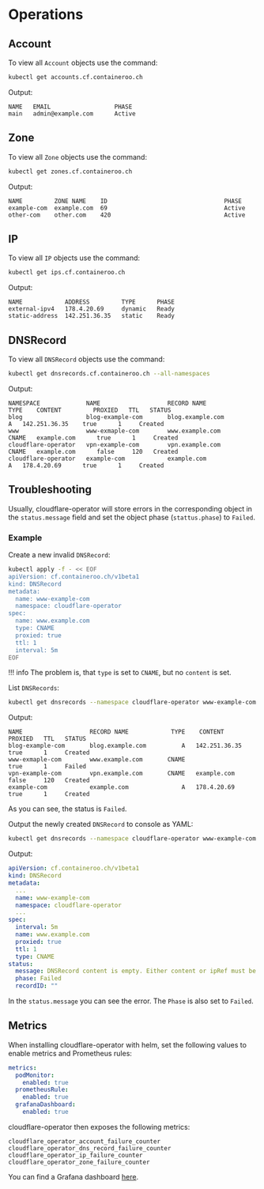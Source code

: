 # Operations

## Account

To view all `Account` objects use the command:

```bash
kubectl get accounts.cf.containeroo.ch
```

Output:

```console
NAME   EMAIL                  PHASE
main   admin@example.com      Active
```

## Zone

To view all `Zone` objects use the command:

```bash
kubectl get zones.cf.containeroo.ch
```

Output:

```console
NAME         ZONE NAME    ID                                 PHASE
example-com  example.com  69                                 Active
other-com    other.com    420                                Active
```

## IP

To view all `IP` objects use the command:

```bash
kubectl get ips.cf.containeroo.ch
```

Output:

```console
NAME            ADDRESS         TYPE      PHASE
external-ipv4   178.4.20.69     dynamic   Ready
static-address  142.251.36.35   static    Ready
```

## DNSRecord

To view all `DNSRecord` objects use the command:

```bash
kubectl get dnsrecords.cf.containeroo.ch --all-namespaces
```

Output:

```console
NAMESPACE             NAME                   RECORD NAME            TYPE    CONTENT         PROXIED   TTL   STATUS
blog                  blog-example-com       blog.example.com          A   142.251.36.35    true      1     Created
www                   www-exmaple-com        www.example.com       CNAME   example.com      true      1     Created
cloudflare-operator   vpn-example-com        vpn.example.com       CNAME   example.com      false     120   Created
cloudflare-operator   example-com            example.com               A   178.4.20.69      true      1     Created
```

## Troubleshooting

Usually, cloudflare-operator will store errors in the corresponding object in the `status.message` field and set the object phase (`stattus.phase`) to `Failed`.

### Example

Create a new invalid `DNSRecord`:

```bash
kubectl apply -f - << EOF
apiVersion: cf.containeroo.ch/v1beta1
kind: DNSRecord
metadata:
  name: www-example-com
  namespace: cloudflare-operator
spec:
  name: www.example.com
  type: CNAME
  proxied: true
  ttl: 1
  interval: 5m
EOF
```

!!! info
    The problem is, that `type` is set to `CNAME`, but no `content` is set.

List `DNSRecords`:

```bash
kubectl get dnsrecords --namespace cloudflare-operator www-example-com
```

Output:

```console hl_lines="3"
NAME                   RECORD NAME            TYPE    CONTENT         PROXIED   TTL   STATUS
blog-example-com       blog.example.com          A   142.251.36.35    true      1     Created
www-exmaple-com        www.example.com       CNAME                    true      1     Failed
vpn-example-com        vpn.example.com       CNAME   example.com      false     120   Created
example-com            example.com               A   178.4.20.69      true      1     Created
```

As you can see, the status is `Failed`.

Output the newly created `DNSRecord` to console as YAML:

```bash
kubectl get dnsrecords --namespace cloudflare-operator www-example-com -oyaml
```

Output:

```yaml hl_lines="20 21"
apiVersion: cf.containeroo.ch/v1beta1
kind: DNSRecord
metadata:
  ...
  name: www-example-com
  namespace: cloudflare-operator
  ...
spec:
  interval: 5m
  name: www.example.com
  proxied: true
  ttl: 1
  type: CNAME
status:
  message: DNSRecord content is empty. Either content or ipRef must be set
  phase: Failed
  recordID: ""
```

In the `status.message` you can see the error. The `Phase` is also set to `Failed`.

## Metrics

When installing cloudflare-operator with helm, set the following values to enable metrics and Prometheus rules:

```yaml
metrics:
  podMonitor:
    enabled: true
  prometheusRule:
    enabled: true
  grafanaDashboard:
    enabled: true
```

cloudflare-operator then exposes the following metrics:

```text
cloudflare_operator_account_failure_counter
cloudflare_operator_dns_record_failure_counter
cloudflare_operator_ip_failure_counter
cloudflare_operator_zone_failure_counter
```

You can find a Grafana dashboard [here](ttps://raw.githubusercontent.com/containeroo/cloudflare-operator/master/config/manifests/grafana/dashboards/overview.json).
